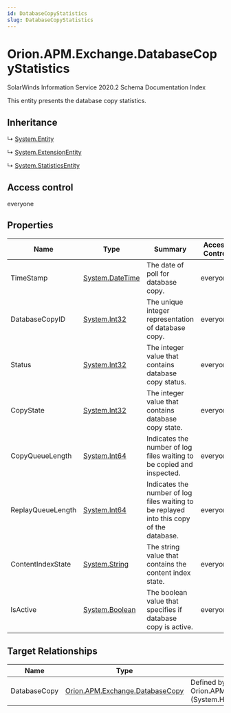 ```yaml
---
id: DatabaseCopyStatistics
slug: DatabaseCopyStatistics
---
```


# Orion.APM.Exchange.DatabaseCopyStatistics

SolarWinds Information Service 2020.2 Schema Documentation Index

This entity presents the database copy statistics.

## Inheritance

↳ [System.Entity](./../System/Entity)

↳ [System.ExtensionEntity](./../System/ExtensionEntity)

↳ [System.StatisticsEntity](./../System/StatisticsEntity)

## Access control

everyone

## Properties

| Name | Type | Summary | Access Control |
| ------ | ------ | ------ | ------ |
| TimeStamp | [System.DateTime](https://docs.microsoft.com/en-us/dotnet/api/system.datetime) | The date of poll for database copy. | everyone |
| DatabaseCopyID | [System.Int32](https://docs.microsoft.com/en-us/dotnet/api/system.int32) | The unique integer representation of database copy. | everyone |
| Status | [System.Int32](https://docs.microsoft.com/en-us/dotnet/api/system.int32) | The integer value that contains database copy status. | everyone |
| CopyState | [System.Int32](https://docs.microsoft.com/en-us/dotnet/api/system.int32) | The integer value that contains database copy state. | everyone |
| CopyQueueLength | [System.Int64](https://docs.microsoft.com/en-us/dotnet/api/system.int64) | Indicates the number of log files waiting to be copied and inspected. | everyone |
| ReplayQueueLength | [System.Int64](https://docs.microsoft.com/en-us/dotnet/api/system.int64) | Indicates the number of log files waiting to be replayed into this copy of the database. | everyone |
| ContentIndexState | [System.String](https://docs.microsoft.com/en-us/dotnet/api/system.string) | The string value that contains the content index state. | everyone |
| IsActive | [System.Boolean](https://docs.microsoft.com/en-us/dotnet/api/system.boolean) | The boolean value that specifies if database copy is active. | everyone |

## Target Relationships

| Name | Type | Notes |
| ------ | ------ | ------ |
| DatabaseCopy | [Orion.APM.Exchange.DatabaseCopy](./../Orion.APM.Exchange/DatabaseCopy) | Defined by relationship Orion.APM.Exchange.DatabaseCopyHostsDatabaseCopyStatistics (System.Hosting) |

